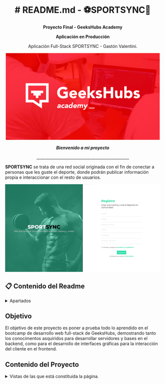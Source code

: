 <h1 align="center"># README.md - ⚽SPORTSYNC🏀</h1>

**<p align="center">Proyecto Final - GeeksHubs Academy</p>**

**<p align="center">Aplicación en Producción</p>**

<p align="center">Aplicación Full-Stack SPORTSYNC - Gastón Valentini.

<p>
   <div align="center">
      <img src="./readmeImages/geeksHubsLogo.png" style="max-width: 100%;" width="500">
   </div>    
</p>
<p>
   <div align="center">
      <em><b>Bienvenido a mi proyecto</b></em>
   </div>   
<p align="center">_______________________________________________</p>

**SPORTSYNC** se trata de una red social originada con el fin de conectar a personas que les guste el deporte, donde podrán publicar información propia e interaccionar con el resto de usuarios.

<p>
   <div align="center">
      <img src="./readmeImages/register.png" style="max-width: 100%">
   </div>    
</p>

## 📋 Contenido del Readme

<details>
  <summary>Apartados</summary>
<ol>
    <li><a href="#objetivo">🎯 Objetivo</a></li>
    <li><a href="#contenido-del-proyecto">💻 Contenido del proyecto</a></li>
    <li><a href="#diseño-responsive">🎨 Diseño responsive</a></li>
    <li><a href="#tecnologías-utilizadas">🔧 Tecnologías utilizadas</a></li>
    <li><a href="#ramas-del-repositorio">🍃 Ramas del repositorio</a></li>
    <li><a href="#instrucciones-de-uso">⚙️ Instrucciones de Uso</a></li>
    <li><a href="#futuras-funcionalidades">🚄 Futuras funcionalidades</a></li>
    <li><a href="#deploy">🚀 Deploy</a></li>
    <li><a href="#cómo-contribuir">🤝 Cómo contribuir</a></li>
    <li><a href="#autor">👨‍💻 Autor</a></li>
    <li><a href="#agradecimientos">👏 Agradecimientos</a></li>
  </ol>

</details>

## Objetivo

El objetivo de este proyecto es poner a prueba todo lo aprendido en el bootcamp de desarrollo web full-stack de GeeksHubs, demostrando tanto los conocimentos asquiridos para desarrollar servidores y bases en el backend, como para el desarrollo de interfaces gráficas para la interacción del cliente en el frontend.

## Contenido del Proyecto

<details>
<summary>Vistas de las que está constituida la página.</summary>
<br>

**1. Register y Login**: Estas son las únicas vistas públicas, en las cuales los usuarios podrán crear una cuenta e iniciar sesión en una cuenta ya existente.

<p>
   <div align="center">
      <img src="./readmeImages/register.png" style="max-width: 100%;" width="500">
      <img src="./readmeImages/login.png" style="max-width: 100%;" width="500">
   </div>    
   <div align="center">
      <em><b>Formularios de Registro e Inicio de Sesión</b></em>
   </div>   
</p>

**2. Home**: Es la vista principal, donde se verán todas las publicaciones que los usuarios hagan y se podrá interactuar con ellas. Adicionalmente se podrá hacer una publicación y se verán los datos del usuario que ha iniciado sesión.

<p>
   <div align="center">
      <img src="/readmeImages/home.png" style="max-width: 100%;" width="500">
   </div>    
   <div align="center">
      <em><b>Lista de publicaciones y componente para publicar</b></em>
   </div>   
</p>

**3. Explore**: En esta vista se pueden descubrir nuevos usuarios que existan en la aplicación y se podrán buscar, ordenar, seguir o dejar de seguir y visitar el perfil.

<p>
   <div align="center">
      <img src="./readmeImages/explore.png" style="max-width: 100%;" width="500">
   </div>    
   <div align="center">
      <em><b>Tarjetas de los usuarios</b></em>
   </div>   
</p>

**4. Profile**: Vista propia del usuario, donde se podrá modificar la información del mismo, ver las publicaciones que ha hecho y ver tanto los seguidores como los usuarios a los que sigue.

<p>
   <div align="center">
      <img src="./readmeImages/profile.png" style="max-width: 100%;" width="500">
   </div>    
   <div align="center">
      <em><b>Perfil del usuario</b></em>
   </div>   
</p>

**5. User**: Es la vista en la cual se muestra el perfil de otro usuario con sus publicaciones y su información.

<p>
   <div align="center">
      <img src="./readmeImages/user.png" style="max-width: 100%;" width="500">
   </div>    
   <div align="center">
      <em><b>Perfil de algún usuario que se visite</b></em>
   </div>   
</p>

**6. Admin**: Este es un panel solamente accesible para usuarios con dicho rol, en el cual se puede acceder a la información de todos los usuarios, editarla y eliminar usuarios.

<p>
   <div align="center">
      <img src="./readmeImages/admin.png" style="max-width: 100%;" width="500">
   </div>    
   <div align="center">
      <em><b>Panel de administrador</b></em>
   </div>   
</p>

<p>
   <div align="center">
      <img src="./img/README/update-profile.jpeg" style="max-width: 100%;" width="500">
   </div>    
   <div align="center">
      <em><b>Introduce tus nuevos datos de usuario</b></em>
   </div>   
</p>

## Diseño Responsive

Todo el diseño del sitio web es responsive, lo que significa que se adapta a diferentes dispositivos y tamaños de pantalla gracias al uso de display flex y de media querys. Esto garantiza una experiencia de usuario óptima tanto en computadoras de escritorio como en dispositivos móviles.

## Tecnologías Utilizadas

<details>
<summary>Tecnologías.</summary>

-   React: <img src="./readmeImages/react.png" width="50px"/>
-   Express: <img src="./readmeImages/express.png" width="50px"/>
-   MongoDB: <img src="./readmeImages/mongodb.png" width="50px"/>
-   Node: <img src="./readmeImages/node.png" width="50px"/>
-   Postman: <img src="./readmeImages/postman.svg" width="50px"/>
-   Git: <img src="./readmeImages/git.png" width="50px"/>
-   GitHub: <img src="./readmeImages/github.png" width="50px"/>
-   JWT: <img src="./readmeImages/jwt.svg" width="50px"/>

</details>

## Ramas del Repositorio

Este proyecto se ha desarrollado en 2 ramas:

-   Rama dev: Utilizada para el desarrollo del proyecto ya que ha sido un desarrollo individual.
-   Rama master: Rama principal del proyecto, la cual es la encargada del despliegue.

## Instrucciones de Uso

<details>
<summary>Instrucciones.</summary>

1. Clona este repositorio en tu máquina local usando el siguiente comando: `git clone [URL del repositorio]`.

2. Accede a la carpeta cliente con el comando `cd /client` y ejecuta el comando `npm i` para instalar las dependencias del proyecto cliente.

3. Ejecuta el comando `npm run dev` para iniciar la aplicación.

4. Abre una nueva terminal y accede a la carpeta del servidor con el comando `cd /server` y ejecuta el comando `npm i` para instalar las dependencias del proyecto servidor.

5. Crea en la raíz un archivo llamado .env y coloca las credenciales de acceso a la base de datos, y configura el puerto del servidor.

6. Disfruta de una página web completamente funcional, publica, comenta y descubre personas increíbles!!.
 </details>

## Futuras Funcionalidades

-   Chat en tiempo real entre usuarios.
-   Editar publicación y comentario.
-   Mejora en la estructura del código.
-   Eventos.
-   Integración de api's para obtener deportes, ciudades.
-   Fecha de cumpleaños mediante input type date.
-   Añadir validaciones en formulario de actualización de perfil y en endpoints del servidor.

## Deploy

El despliegue del cliente ha sido realizado en AWS, la base de datos está almacenada en el servicio que brinda MongoDB Atlas.

## Cómo Contribuir

Si deseas contribuir a este proyecto, puedes realizar un fork del repositorio en GitHub, hacer tus cambios y enviar una solicitud de extracción (pull request). Tu contribución será revisada y, si es apropiada, se fusionará con la rama principal.

1. Haz un fork de este repositorio.

2. Crea una nueva rama para tu contribución: `git checkout -b tu-nueva-caracteristica`.

3. Realiza tus cambios y commitea: `git commit -m "Añade una nueva característica"`.

4. Envía tus cambios al repositorio: `git push origin tu-nueva-caracteristica`.

5. Crea una solicitud de extracción en GitHub.

## Autor

```js
const developer = "Gastón Valentini";

console.log("Desarrollado por: " + developer);
```

-   **Nombre**: Gastón Valentini
-   **Fecha de Comienzo del Proyecto**: 11/12/2023
-   **Email**: gastonvalentiniruiz@gmail.com.
-   **Linkedin**: https://www.linkedin.com/in/gastonvalentini/.

## Agradecimientos

Me gustaría agradecer a todo el equipo de trabajo de GeeksHubs Academy, por haberme brindado esta maravillosa experiencia, en la que he podido poner a prueba mis conocimientos y sentirme desafiado con los diversos proyectos.

¡Gracias por visitar **SPORTSYNC**!!!
